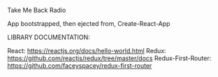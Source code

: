 Take Me Back Radio

App bootstrapped, then ejected from, Create-React-App


LIBRARY DOCUMENTATION:

React: https://reactjs.org/docs/hello-world.html
Redux: https://github.com/reactjs/redux/tree/master/docs
Redux-First-Router: https://github.com/faceyspacey/redux-first-router